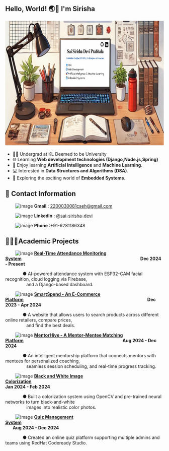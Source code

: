 ## Hello, World! 🌏👋 I'm Sirisha
<a href="URL_REDIRECT" target="blank"><img align="center" src="https://github.com/saisirisha5/saisirisha5/blob/main/Sai%20Sirisha%20Devi%20Prabhala.jpg" width="800" height="400" /></a>
- 👩‍🎓 Undergrad at KL Deemed to be University
- 🌐 Learning **Web development technologies (Django,Node.js,Spring)**
- 🚀 Enjoy learning **Artificial Intelligence** and **Machine Learning**.
- 💻 Interested in **Data Structures and Algorithms (DSA)**.
- 🤖 Exploring the exciting world of **Embedded Systems**.
## 📧 Contact Information
&nbsp;&nbsp;&nbsp;&nbsp;&nbsp;&nbsp;&nbsp;&nbsp;<img src="https://github.com/user-attachments/assets/caa53968-a700-459b-bafc-615e4ce5f602" alt="image" width="15" height="15"> **Gmail** : 2200030081cseh@gmail.com </br>

&nbsp;&nbsp;&nbsp;&nbsp;&nbsp;&nbsp;&nbsp;&nbsp;<img src="https://github.com/user-attachments/assets/59b8aa5d-7867-48ad-ab3c-276b06854450" alt="image" width="17" height="17"> **LinkedIn** : [@sai-sirisha-devi](https://www.linkedin.com/in/sai-sirisha-devi/)</br>

&nbsp;&nbsp;&nbsp;&nbsp;&nbsp;&nbsp;&nbsp;&nbsp;<img src="https://github.com/user-attachments/assets/61ed64cc-4065-470d-98a7-73acc68a0db9" alt="image" width="19" height="19"> **Phone** :+91-6281186348

## 👩🏻‍💻Academic Projects
&nbsp;&nbsp;&nbsp;&nbsp;&nbsp;&nbsp;&nbsp;&nbsp;<img src="https://github.com/user-attachments/assets/b6ac7c71-bb8e-4163-a397-94d7133c31d9" alt="image" width="23" height="23"> [**Real-Time Attendance Monitoring System**](https://github.com/saisirisha5/Real-Time-Attendance-Monitoring-System.git)&nbsp;&nbsp;&nbsp;&nbsp;&nbsp;&nbsp;&nbsp;&nbsp;&nbsp;&nbsp;&nbsp;&nbsp;&nbsp;&nbsp;&nbsp;&nbsp;&nbsp;&nbsp;&nbsp;&nbsp;&nbsp;&nbsp;&nbsp;&nbsp;&nbsp;&nbsp;&nbsp;&nbsp;&nbsp;&nbsp;&nbsp;&nbsp;&nbsp;&nbsp;&nbsp;&nbsp;&nbsp;&nbsp;&nbsp;&nbsp;&nbsp;&nbsp;&nbsp;&nbsp;&nbsp;&nbsp;&nbsp;&nbsp;&nbsp;&nbsp;&nbsp;&nbsp;&nbsp;&nbsp;&nbsp;&nbsp;&nbsp;&nbsp;&nbsp;&nbsp;&nbsp;&nbsp;&nbsp;&nbsp;&nbsp;&nbsp;&nbsp;&nbsp;&nbsp;&nbsp;&nbsp;&nbsp;&nbsp;&nbsp;&nbsp;&nbsp;&nbsp;&nbsp;&nbsp;&nbsp;&nbsp;&nbsp;&nbsp;&nbsp;&nbsp;&nbsp;&nbsp;&nbsp;&nbsp;&nbsp;&nbsp;&nbsp;&nbsp;&nbsp;&nbsp;&nbsp;**Dec 2024 - Present**

&nbsp;&nbsp;&nbsp;&nbsp;&nbsp;&nbsp;&nbsp;&nbsp;&nbsp;&nbsp;&nbsp;&nbsp;&nbsp;&nbsp;● AI-powered attendance system with ESP32-CAM facial recognition, cloud logging via Firebase,</br>&nbsp;&nbsp;&nbsp;&nbsp;&nbsp;&nbsp;&nbsp;&nbsp;&nbsp;&nbsp;&nbsp;&nbsp;&nbsp;&nbsp;&nbsp;&nbsp; and a Django-based dashboard.</br>


&nbsp;&nbsp;&nbsp;&nbsp;&nbsp;&nbsp;&nbsp;&nbsp;<img src="https://github.com/user-attachments/assets/b7a7b054-5c50-4ca0-b360-ddae0a6946d3" alt="image" width="23" height="23"> [**SmartSpend - An E-Commerce Platform**](https://github.com/saisirisha5/SmartSpend.git)&nbsp;&nbsp;&nbsp;&nbsp;&nbsp;&nbsp;&nbsp;&nbsp;&nbsp;&nbsp;&nbsp;&nbsp;&nbsp;&nbsp;&nbsp;&nbsp;&nbsp;&nbsp;&nbsp;&nbsp;&nbsp;&nbsp;&nbsp;&nbsp;&nbsp;&nbsp;&nbsp;&nbsp;&nbsp;&nbsp;&nbsp;&nbsp;&nbsp;&nbsp;&nbsp;&nbsp;&nbsp;&nbsp;&nbsp;&nbsp;&nbsp;&nbsp;&nbsp;&nbsp;&nbsp;&nbsp;&nbsp;&nbsp;&nbsp;&nbsp;&nbsp;&nbsp;&nbsp;&nbsp;&nbsp;&nbsp;&nbsp;&nbsp;&nbsp;&nbsp;&nbsp;&nbsp;&nbsp;&nbsp;&nbsp;&nbsp;&nbsp;&nbsp;&nbsp;&nbsp;&nbsp;&nbsp;&nbsp;&nbsp;&nbsp;&nbsp;&nbsp;&nbsp;&nbsp;&nbsp;&nbsp;&nbsp;&nbsp;&nbsp;&nbsp;&nbsp;&nbsp;&nbsp;&nbsp;&nbsp;&nbsp;&nbsp;&nbsp;&nbsp;&nbsp;&nbsp;&nbsp;&nbsp;&nbsp;&nbsp;**Dec 2023 - Apr 2024** </br>

&nbsp;&nbsp;&nbsp;&nbsp;&nbsp;&nbsp;&nbsp;&nbsp;&nbsp;&nbsp;&nbsp;&nbsp;&nbsp;&nbsp;●	A website that allows users to search products across different online retailers, compare prices, 
                    </br>&nbsp;&nbsp;&nbsp;&nbsp;&nbsp;&nbsp;&nbsp;&nbsp;&nbsp;&nbsp;&nbsp;&nbsp;&nbsp;&nbsp;&nbsp;&nbsp;&nbsp;and find the best deals. </br>


&nbsp;&nbsp;&nbsp;&nbsp;&nbsp;&nbsp;&nbsp;&nbsp;<img src="https://github.com/user-attachments/assets/f8ad625f-5aae-4aad-a224-fc6ce9b79cd6" alt="image" width="23" height="23"> [**MentorHive - A Mentor-Mentee Matching Platform**](#)&nbsp;&nbsp;&nbsp;&nbsp;&nbsp;&nbsp;&nbsp;&nbsp;&nbsp;&nbsp;&nbsp;&nbsp;&nbsp;&nbsp;&nbsp;&nbsp;&nbsp;&nbsp;&nbsp;&nbsp;&nbsp;&nbsp;&nbsp;&nbsp;&nbsp;&nbsp;&nbsp;&nbsp;&nbsp;&nbsp;&nbsp;&nbsp;&nbsp;&nbsp;&nbsp;&nbsp;&nbsp;&nbsp;&nbsp;&nbsp;&nbsp;&nbsp;&nbsp;&nbsp;&nbsp;&nbsp;&nbsp;&nbsp;&nbsp;&nbsp;&nbsp;&nbsp;&nbsp;&nbsp;&nbsp;&nbsp;&nbsp;&nbsp;&nbsp;&nbsp;&nbsp;&nbsp;&nbsp;&nbsp;&nbsp;&nbsp;&nbsp;&nbsp;&nbsp;&nbsp;&nbsp;&nbsp;&nbsp;&nbsp;&nbsp;&nbsp;&nbsp;&nbsp;&nbsp;&nbsp;**Aug 2024 - Dec 2024** </br>

&nbsp;&nbsp;&nbsp;&nbsp;&nbsp;&nbsp;&nbsp;&nbsp;&nbsp;&nbsp;&nbsp;&nbsp;&nbsp;&nbsp;● An intelligent mentorship platform that connects mentors with mentees for personalized coaching,</br>&nbsp;&nbsp;&nbsp;&nbsp;&nbsp;&nbsp;&nbsp;&nbsp;&nbsp;&nbsp;&nbsp;&nbsp;&nbsp;&nbsp;&nbsp;&nbsp; seamless session scheduling, and real-time progress tracking.</br>


&nbsp;&nbsp;&nbsp;&nbsp;&nbsp;&nbsp;&nbsp;&nbsp;<img src="https://github.com/user-attachments/assets/fc0676fd-8aa5-4b54-b547-fb3345e8de07" alt="image" width="23" height="23"> [**Black and White Image Colorization**](https://github.com/saisirisha5/Black-and-white-image-colorization.git)&nbsp;&nbsp;&nbsp;&nbsp;&nbsp;&nbsp;&nbsp;&nbsp;&nbsp;&nbsp;&nbsp;&nbsp;&nbsp;&nbsp;&nbsp;&nbsp;&nbsp;&nbsp;&nbsp;&nbsp;&nbsp;&nbsp;&nbsp;&nbsp;&nbsp;&nbsp;&nbsp;&nbsp;&nbsp;&nbsp;&nbsp;&nbsp;&nbsp;&nbsp;&nbsp;&nbsp;&nbsp;&nbsp;&nbsp;&nbsp;&nbsp;&nbsp;&nbsp;&nbsp;&nbsp;&nbsp;&nbsp;&nbsp;&nbsp;&nbsp;&nbsp;&nbsp;&nbsp;&nbsp;&nbsp;&nbsp;&nbsp;&nbsp;&nbsp;&nbsp;&nbsp;&nbsp;&nbsp;&nbsp;&nbsp;&nbsp;&nbsp;&nbsp;&nbsp;&nbsp;&nbsp;&nbsp;&nbsp;&nbsp;&nbsp;&nbsp;&nbsp;&nbsp;&nbsp;&nbsp;&nbsp;&nbsp;&nbsp;&nbsp;&nbsp;&nbsp;&nbsp;&nbsp;&nbsp;&nbsp;&nbsp;&nbsp;&nbsp;&nbsp;&nbsp;&nbsp;&nbsp;&nbsp;&nbsp;&nbsp;&nbsp;&nbsp;&nbsp;&nbsp;&nbsp;&nbsp;**Jan 2024 - Feb 2024**

&nbsp;&nbsp;&nbsp;&nbsp;&nbsp;&nbsp;&nbsp;&nbsp;&nbsp;&nbsp;&nbsp;&nbsp;&nbsp;&nbsp;●	Built a colorization system using OpenCV and pre-trained neural networks to turn black-and-white </br>&nbsp;&nbsp;&nbsp;&nbsp;&nbsp;&nbsp;&nbsp;&nbsp;&nbsp;&nbsp;&nbsp;&nbsp;&nbsp;&nbsp;&nbsp;&nbsp;&nbsp;images into realistic color photos.</br>


&nbsp;&nbsp;&nbsp;&nbsp;&nbsp;&nbsp;&nbsp;&nbsp;<img src="https://github.com/user-attachments/assets/bec57db9-4b47-465f-93d2-5399ae120f66" alt="image" width="23" height="23"> [**Quiz Management System**](https://github.com/saisirisha5/Quiz-Management-System.git)&nbsp;&nbsp;&nbsp;&nbsp;&nbsp;&nbsp;&nbsp;&nbsp;&nbsp;&nbsp;&nbsp;&nbsp;&nbsp;&nbsp;&nbsp;&nbsp;&nbsp;&nbsp;&nbsp;&nbsp;&nbsp;&nbsp;&nbsp;&nbsp;&nbsp;&nbsp;&nbsp;&nbsp;&nbsp;&nbsp;&nbsp;&nbsp;&nbsp;&nbsp;&nbsp;&nbsp;&nbsp;&nbsp;&nbsp;&nbsp;&nbsp;&nbsp;&nbsp;&nbsp;&nbsp;&nbsp;&nbsp;&nbsp;&nbsp;&nbsp;&nbsp;&nbsp;&nbsp;&nbsp;&nbsp;&nbsp;&nbsp;&nbsp;&nbsp;&nbsp;&nbsp;&nbsp;&nbsp;&nbsp;&nbsp;&nbsp;&nbsp;&nbsp;&nbsp;&nbsp;&nbsp;&nbsp;&nbsp;&nbsp;&nbsp;&nbsp;&nbsp;&nbsp;&nbsp;&nbsp;&nbsp;&nbsp;&nbsp;&nbsp;&nbsp;&nbsp;&nbsp;&nbsp;&nbsp;&nbsp;&nbsp;&nbsp;&nbsp;&nbsp;&nbsp;&nbsp;&nbsp;&nbsp;&nbsp;&nbsp;&nbsp;&nbsp;&nbsp;&nbsp;&nbsp;&nbsp;&nbsp;&nbsp;&nbsp;&nbsp;&nbsp;&nbsp;&nbsp;&nbsp;&nbsp;&nbsp;&nbsp;&nbsp;&nbsp;&nbsp;**Aug 2024 - Dec 2024**

&nbsp;&nbsp;&nbsp;&nbsp;&nbsp;&nbsp;&nbsp;&nbsp;&nbsp;&nbsp;&nbsp;&nbsp;&nbsp;&nbsp;● Created an online quiz platform supporting multiple admins and teams using RedHat Codeready Studio.</br>


